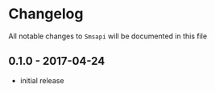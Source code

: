 # Changelog

All notable changes to `Smsapi` will be documented in this file

## 0.1.0 - 2017-04-24

- initial release
